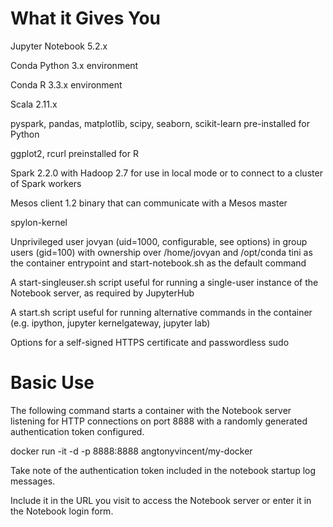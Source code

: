 # What it Gives You

Jupyter Notebook 5.2.x

Conda Python 3.x environment

Conda R 3.3.x environment

Scala 2.11.x

pyspark, pandas, matplotlib, scipy, seaborn, scikit-learn pre-installed for Python

ggplot2, rcurl preinstalled for R

Spark 2.2.0 with Hadoop 2.7 for use in local mode or to connect to a cluster of Spark workers

Mesos client 1.2 binary that can communicate with a Mesos master

spylon-kernel

Unprivileged user jovyan (uid=1000, configurable, see options) in group users (gid=100) with ownership over /home/jovyan and /opt/conda tini as the container entrypoint and start-notebook.sh as the default command

A start-singleuser.sh script useful for running a single-user instance of the Notebook server, as required by JupyterHub

A start.sh script useful for running alternative commands in the container (e.g. ipython, jupyter kernelgateway, jupyter lab)

Options for a self-signed HTTPS certificate and passwordless sudo

# Basic Use

The following command starts a container with the Notebook server listening for HTTP connections on port 8888 with a randomly generated authentication token configured.

docker run -it -d -p 8888:8888 angtonyvincent/my-docker

Take note of the authentication token included in the notebook startup log messages. 

Include it in the URL you visit to access the Notebook server or enter it in the Notebook login form.
